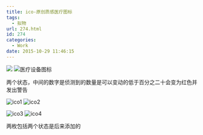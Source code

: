 ```yaml
---
title: ico-原创质感医疗图标
tags:
  - 拟物
url: 274.html
id: 274
categories:
  - Work
date: 2015-10-29 11:46:15
---
```


![](http://www.psdpi.com/blog/wp-content/uploads/2015/12/医疗图标（大）-1024x652.jpg) ![医疗设备图标](http://www.psdpi.com/blog/wp-content/uploads/2015/12/医疗设备图标.jpg)

两个状态，中间的数字是侦测到的数量是可以变动的低于百分之二十会变为红色并发出警告

![ico1](http://www.psdpi.com/blog/wp-content/uploads/2015/10/ico1.jpg) ![ico2](http://www.psdpi.com/blog/wp-content/uploads/2015/10/ico2.jpg)

![ico3](http://www.psdpi.com/blog/wp-content/uploads/2015/10/ico3.jpg) ![ico4](http://www.psdpi.com/blog/wp-content/uploads/2015/10/ico4.jpg)

两枚包括两个状态是后来添加的